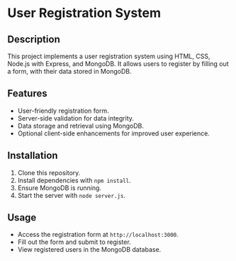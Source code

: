 # User Registration System

## Description
This project implements a user registration system using HTML, CSS, Node.js with Express, and MongoDB. It allows users to register by filling out a form, with their data stored in MongoDB.

## Features
- User-friendly registration form.
- Server-side validation for data integrity.
- Data storage and retrieval using MongoDB.
- Optional client-side enhancements for improved user experience.

## Installation
1. Clone this repository.
2. Install dependencies with `npm install`.
3. Ensure MongoDB is running.
4. Start the server with `node server.js`.

## Usage
- Access the registration form at `http://localhost:3000`.
- Fill out the form and submit to register.
- View registered users in the MongoDB database.


